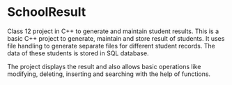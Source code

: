 # SchoolResult
Class 12 project in C++ to generate and maintain student results.
This is a basic C++ project to generate, maintain and store result of students.
It uses file handling to generate separate files for different student records.
The data of these students is stored in SQL database.

The project displays the result and also allows basic operations like modifying, deleting, inserting and searching with the help of functions.
